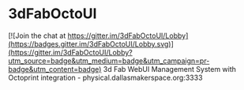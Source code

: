 # 3dFabOctoUI

[![Join the chat at https://gitter.im/3dFabOctoUI/Lobby](https://badges.gitter.im/3dFabOctoUI/Lobby.svg)](https://gitter.im/3dFabOctoUI/Lobby?utm_source=badge&utm_medium=badge&utm_campaign=pr-badge&utm_content=badge)
3d Fab WebUI Management System with Octoprint integration - physical.dallasmakerspace.org:3333

